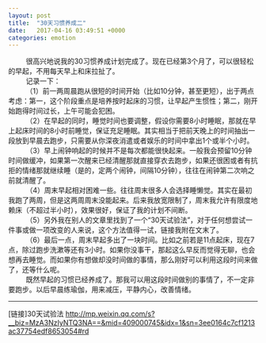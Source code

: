 ```yaml
---
layout: post
title:  "30天习惯养成二"
date:   2017-04-16 03:49:51 +0000
categories: emotion
---
```

<div>         很高兴地说我的30习惯养成计划完成了。现在已经第3个月了，可以很轻松的早起，不用每天早上和床拉扯了。</div>
<div>         记录一下：</div>
<div>         （1）前一两周晨跑从很短的时间开始（比如10分钟，甚至更短），出于两点考虑：第一，这个阶段重点是培养按时起床的习惯，让早起产生惯性；第二，刚开始跑得时间过长，上午可能会犯困。</div>
<div>         （2）在早起的同时，睡觉时间也要调整，假设你需要8小时睡眠，那就在早上起床时间的8小时前睡觉，保证充足睡眠。其实相当于把前天晚上的时间抽出一段放到早晨去跑步，只需要从你深夜消遣或者娱乐的时间中拿出1个或半个小时。</div>
<div>         （3）早上闹钟响起的时候并不是每次都能很快起来。一般我会预留10分钟时间做缓冲，如果第一次醒来已经清醒那就直接穿衣去跑步，如果还很困或者有抗拒的情绪那就继续睡（是的，定两个闹钟，间隔10分钟），往往在闹钟第二次响之前就清醒了。</div>
<div>         （4）周末早起相对困难一些。往往周末很多人会选择睡懒觉。其实在最初我跑了两周，但是这两周周末没能起来。后来我放宽限制了，周末我允许有限度地赖床（不超过半小时），效果很好，保证了我的计划不间断。</div>
<div>         （5）另外我在别人的文章里找到了一个“30天试验法”，对于任何想尝试一件事或做一项改变的人来说，这个方法值得一试，链接我附在文末了。</div>
<div>         （6）最后一点，周末早起多出了一块时间。比如之前若是11点起床，现在7点，除过跑步洗漱等还有3小时。如果你没事干，那起这么早反而觉得无聊，也会想再去睡觉。而如果你有想做却没时间做的事情，那么刚好可以利用这段时间来做了，还等什么呢。</div>
<div></div>
<div>         既然早起的习惯已经养成了。那我可以用这段时间做别的事情了，不一定非要跑步。以后早晨练瑜伽，用来减压，平静内心，改善情绪。

</div>
<div></div>

<hr />

<div>[链接]30天试验法 <a href="http://mp.weixin.qq.com/s?__biz=MzA3NzIyNTQ3NA==&amp;mid=409000745&amp;idx=1&amp;sn=3ee0164c7cf1213ac37754edf8653054#rd">http://mp.weixin.qq.com/s?__biz=MzA3NzIyNTQ3NA==&amp;mid=409000745&amp;idx=1&amp;sn=3ee0164c7cf1213ac37754edf8653054#rd</a></div>
<div></div>